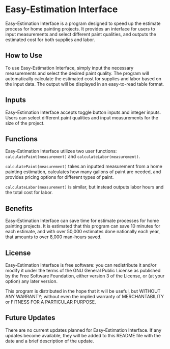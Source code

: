 # Easy-Estimation Interface

Easy-Estimation Interface is a program designed to speed up the estimate process for home painting projects. It provides an interface for users to input measurements and select different paint qualities, and outputs the estimated cost for both supplies and labor. 

## How to Use
To use Easy-Estimation Interface, simply input the necessary measurements and select the desired paint quality. The program will automatically calculate the estimated cost for supplies and labor based on the input data. The output will be displayed in an easy-to-read table format. 

## Inputs
Easy-Estimation Interface accepts toggle button inputs and integer inputs. Users can select different paint qualities and input measurements for the size of the project.

## Functions
Easy-Estimation Interface utilizes two user functions: `calculatePaint(measurement)` and `calculateLabor(measurement)`. 

`calculatePaint(measurement)` takes an inputted measurement from a home painting estimation, calculates how many gallons of paint are needed, and provides pricing options for different types of paint. 

`calculateLabor(measurement)` is similar, but instead outputs labor hours and the total cost for labor. 

## Benefits
Easy-Estimation Interface can save time for estimate processes for home painting projects. It is estimated that this program can save 10 minutes for each estimate, and with over 50,000 estimates done nationally each year, that amounts to over 8,000 man-hours saved. 

## License
Easy-Estimation Interface is free software: you can redistribute it and/or modify it under the terms of the GNU General Public License as published by the Free Software Foundation, either version 3 of the License, or (at your option) any later version.

This program is distributed in the hope that it will be useful, but WITHOUT ANY WARRANTY; without even the implied warranty of MERCHANTABILITY or FITNESS FOR A PARTICULAR PURPOSE. 

## Future Updates
There are no current updates planned for Easy-Estimation Interface. If any updates become available, they will be added to this README file with the date and a brief description of the update.
